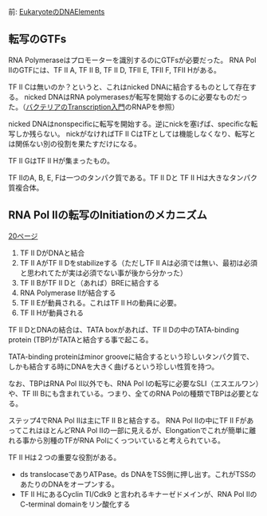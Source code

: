 前: [EukaryoteのDNAElements](EukaryoteのDNAElements.md)

## 転写のGTFs

RNA Polymeraseはプロモーターを識別するのにGTFsが必要だった。
RNA Pol IIのGTFには、TF II A, TF II B, TF II D, TFII E, TFII F, TFII Hがある。

TF II Cは無いのか？というと、これはnicked DNAに結合するものとして存在する。
nicked DNAはRNA polymerasesが転写を開始するのに必要なものだった。（[バクテリアのTranscription入門](バクテリアのTranscription入門.md)のRNAPを参照）

nicked DNAはnonspecificに転写を開始する。逆にnickを塞げば、specificな転写しか残らない。
nickがなければTF II CはTFとしては機能しなくなり、転写とは関係ない別の役割を果たすだけになる。

TF II GはTF II Hが集まったもの。

TF IIのA, B, E, Fは一つのタンパク質である。TF II Dと TF II Hは大きなタンパク質複合体。

## RNA Pol IIの転写のInitiationのメカニズム

[20ページ](https://karino2.github.io/ImageGallery/MolecularBiology728x2.html#lg=1&slide=19)

1. TF II DがDNAと結合
2. TF II AがTF II Dをstabilizeする（ただしTF II Aは必須では無い、最初は必須と思われてたが実は必須でない事が後から分かった）
3. TF II BがTF II Dと（あれば）BREに結合する
4. RNA Polymerase IIが結合する
5. TF II Eが動員される。これはTF II Hの動員に必要。
6. TF II Hが動員される

TF II DとDNAの結合は、TATA boxがあれば、TF II Dの中のTATA-binding protein (TBP)がTATAと結合する事で起こる。

TATA-binding proteinはminor grooveに結合するという珍しいタンパク質で、しかも結合する時にDNAを大きく曲げるという珍しい性質を持つ。

なお、TBPはRNA Pol II以外でも、RNA Pol Iの転写に必要なSLI（エスエルワン）や、TF III Bにも含まれている。つまり、全てのRNA Polの種類でTBPは必要となる。

ステップ4でRNA Pol IIは主にTF II Bと結合する。
RNA Pol IIの中にTF II FがあってこれはほとんどRNA Pol IIの一部に見えるが、Elongationでこれが簡単に離れる事から別種のTFがRNA Polにくっついていると考えられている。

TF II Hは２つの重要な役割がある。

- ds translocaseでありATPase。ds DNAをTSS側に押し出す。これがTSSのあたりのDNAをオープンする。
- TF II HにあるCyclin TI/Cdk9 と言われるキナーゼドメインが、RNA Pol IIのC-terminal domainをリン酸化する